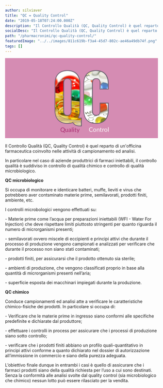 ```yaml
---
author: silviaver
title: "QC = Quality Control"
date: "2019-05-18T07:24:00.000Z"
description: "Il Controllo Qualità (QC, Quality Control) è quel reparto di un'officina farmaceutica coinvolto nelle attività di campionamento ed analisi."
socialDesc: "Il Controllo Qualità (QC, Quality Control) è quel reparto di un'officina farmaceutica coinvolto nelle attività di campionamento ed analisi."
path: "/pharmacronimi/qc-quality-control/"
featuredImage: "../../images/811c619b-f3a4-45d7-802c-ae46a49db74f.png"
tags: []
---
```


![](../../images/811c619b-f3a4-45d7-802c-ae46a49db74f.png)

Il Controllo Qualità (QC, Quality Control) è quel reparto di un'officina farmaceutica coinvolto nelle attività di campionamento ed analisi.

In particolare nel caso di aziende produttrici di farmaci iniettabili, il controllo qualità è suddiviso in controllo di qualità chimico e controllo di qualità microbiologico.

**QC microbiologico**

Si occupa di monitorare e identicare batteri, muffe, lieviti e virus che potrebbero aver contsminato materie prime, semilavorati, prodotti finiti, ambiente, etc.

I controlli microbologici vengono effettuati su:

\- Materie prime come l’acqua per preparazioni iniettabili (WFI - Water For Injection) che deve rispettare limiti piuttosto stringenti per quanto riguarda il numero di microrganismi presenti;

\- semilavorati ovvero miscele di eccipienti e principi attivi che durante il processo di produzione vengono campionati e analizzati per verificare che durante il processo non siano stati contaminati;

\- prodotti finiti, per assicurarsi che il prodotto ottenuto sia sterile;

\- ambienti di produzione, che vengono classificati proprio in base alla quantità di microrganismi presenti nell’aria;

\- superficie esposta dei macchinari impiegati durante la produzione.

**QC chimico**

Conduce campionamenti ed analisi atte a verificare le caratteristiche chimico-fisiche dei prodotti. In particolare si occupa di:

\- Verificare che le materie prime in ingresso siano conformi alle specifiche predefinite e dichiarate dal produttore;

\- effettuare i controlli in process per assicurare che i processi di produzione siano sotto controllo;

\- verificare che i prodotti finiti abbiano un profilo quali-quantitativo in principi attivi conforme a quanto dichiarato nel dossier di autorizzazione all’immissione in commercio e siano della purezza adeguata.

L’obiettivo finale dunque in entrambi i casi è quello di assicurare che i farmaci prodotti siano della qualità richiesta per l’uso a cui sono destinati. Senza la conformità alle analisi svolte dal quality control (sia microbiologico che chimico) nessun lotto può essere rilasciato per la vendita.
